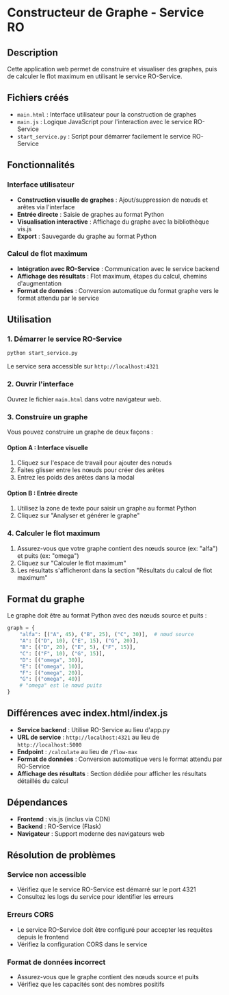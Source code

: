 # Constructeur de Graphe - Service RO

## Description

Cette application web permet de construire et visualiser des graphes, puis de calculer le flot maximum en utilisant le service RO-Service.

## Fichiers créés

- `main.html` : Interface utilisateur pour la construction de graphes
- `main.js` : Logique JavaScript pour l'interaction avec le service RO-Service
- `start_service.py` : Script pour démarrer facilement le service RO-Service

## Fonctionnalités

### Interface utilisateur
- **Construction visuelle de graphes** : Ajout/suppression de nœuds et arêtes via l'interface
- **Entrée directe** : Saisie de graphes au format Python
- **Visualisation interactive** : Affichage du graphe avec la bibliothèque vis.js
- **Export** : Sauvegarde du graphe au format Python

### Calcul de flot maximum
- **Intégration avec RO-Service** : Communication avec le service backend
- **Affichage des résultats** : Flot maximum, étapes du calcul, chemins d'augmentation
- **Format de données** : Conversion automatique du format graphe vers le format attendu par le service

## Utilisation

### 1. Démarrer le service RO-Service

```bash
python start_service.py
```

Le service sera accessible sur `http://localhost:4321`

### 2. Ouvrir l'interface

Ouvrez le fichier `main.html` dans votre navigateur web.

### 3. Construire un graphe

Vous pouvez construire un graphe de deux façons :

#### Option A : Interface visuelle
1. Cliquez sur l'espace de travail pour ajouter des nœuds
2. Faites glisser entre les nœuds pour créer des arêtes
3. Entrez les poids des arêtes dans la modal

#### Option B : Entrée directe
1. Utilisez la zone de texte pour saisir un graphe au format Python
2. Cliquez sur "Analyser et générer le graphe"

### 4. Calculer le flot maximum

1. Assurez-vous que votre graphe contient des nœuds source (ex: "alfa") et puits (ex: "omega")
2. Cliquez sur "Calculer le flot maximum"
3. Les résultats s'afficheront dans la section "Résultats du calcul de flot maximum"

## Format du graphe

Le graphe doit être au format Python avec des nœuds source et puits :

```python
graph = {
    "alfa": [("A", 45), ("B", 25), ("C", 30)],  # nœud source
    "A": [("D", 10), ("E", 15), ("G", 20)],
    "B": [("D", 20), ("E", 5), ("F", 15)],
    "C": [("F", 10), ("G", 15)],
    "D": [("omega", 30)],
    "E": [("omega", 10)],
    "F": [("omega", 20)],
    "G": [("omega", 40)]
    # "omega" est le nœud puits
}
```

## Différences avec index.html/index.js

- **Service backend** : Utilise RO-Service au lieu d'app.py
- **URL de service** : `http://localhost:4321` au lieu de `http://localhost:5000`
- **Endpoint** : `/calculate` au lieu de `/flow-max`
- **Format de données** : Conversion automatique vers le format attendu par RO-Service
- **Affichage des résultats** : Section dédiée pour afficher les résultats détaillés du calcul

## Dépendances

- **Frontend** : vis.js (inclus via CDN)
- **Backend** : RO-Service (Flask)
- **Navigateur** : Support moderne des navigateurs web

## Résolution de problèmes

### Service non accessible
- Vérifiez que le service RO-Service est démarré sur le port 4321
- Consultez les logs du service pour identifier les erreurs

### Erreurs CORS
- Le service RO-Service doit être configuré pour accepter les requêtes depuis le frontend
- Vérifiez la configuration CORS dans le service

### Format de données incorrect
- Assurez-vous que le graphe contient des nœuds source et puits
- Vérifiez que les capacités sont des nombres positifs 